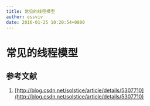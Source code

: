 ```yaml
---
title: 常见的线程模型
author: essviv
date: 2016-01-25 10:20:54+0800
---
```


# 常见的线程模型

## 参考文献

1. [http://blog.csdn.net/solstice/article/details/5307710](http://blog.csdn.net/solstice/article/details/5307710)
